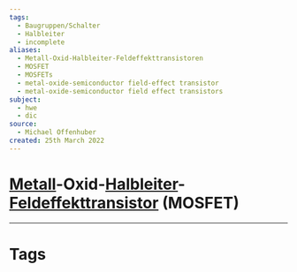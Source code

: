 ```yaml
---
tags:
  - Baugruppen/Schalter
  - Halbleiter
  - incomplete
aliases:
  - Metall-Oxid-Halbleiter-Feldeffekttransistoren
  - MOSFET
  - MOSFETs
  - metal-oxide-semiconductor field-effect transistor
  - metal-oxide-semiconductor field effect transistors
subject:
  - hwe
  - dic
source:
  - Michael Offenhuber
created: 25th March 2022
---
```


# [Metall](../../Chemie/Metallbindung.md)-Oxid-[Halbleiter](Halbleiter.md)-[Feldeffekttransistor](Feldeffekttransistor.md) (MOSFET)

---

# Tags